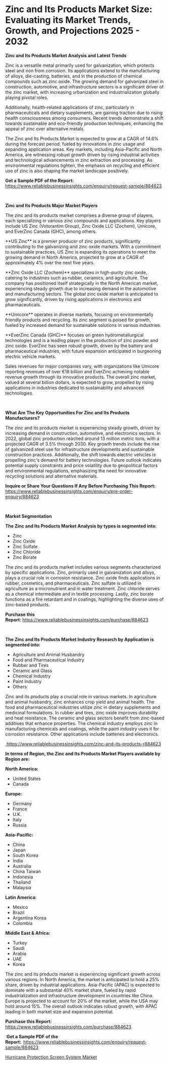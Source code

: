 <p><h1>Zinc and Its Products Market Size: Evaluating its Market Trends, Growth, and Projections 2025 - 2032</h1></p><p><strong>Zinc and Its Products Market Analysis and Latest Trends</strong></p>
<p><p>Zinc is a versatile metal primarily used for galvanization, which protects steel and iron from corrosion. Its applications extend to the manufacturing of alloys, die-casting, batteries, and in the production of chemical compounds such as zinc oxide. The growing demand for galvanized steel in construction, automotive, and infrastructure sectors is a significant driver of the zinc market, with increasing urbanization and industrialization globally playing pivotal roles.</p><p>Additionally, health-related applications of zinc, particularly in pharmaceuticals and dietary supplements, are gaining traction due to rising health consciousness among consumers. Recent trends demonstrate a shift towards sustainable and eco-friendly production techniques, enhancing the appeal of zinc over alternative metals. </p><p>The Zinc and Its Products Market is expected to grow at a CAGR of 14.6% during the forecast period, fueled by innovations in zinc usage and expanding application areas. Key markets, including Asia-Pacific and North America, are witnessing robust growth driven by rising industrial activities and technological advancements in zinc extraction and processing. As environmental regulations tighten, the emphasis on recycling and efficient use of zinc is also shaping the market landscape positively.</p></p>
<p><strong>Get a Sample PDF of the Report:&nbsp;</strong> <a href="https://www.reliablebusinessinsights.com/enquiry/request-sample/884623?utm_campaign=2127&utm_medium=2&utm_source=Github&utm_content=ia&utm_term=01022025&utm_id=zinc-and-its-products">https://www.reliablebusinessinsights.com/enquiry/request-sample/884623</a></p>
<p>&nbsp;</p>
<p><strong>Zinc and Its Products Major Market Players</strong></p>
<p><p>The zinc and its products market comprises a diverse group of players, each specializing in various zinc compounds and applications. Key players include US Zinc (Votorantim Group), Zinc Oxide LLC (Zochem), Umicore, and EverZinc Canada (GHC), among others.</p><p>**US Zinc** is a premier producer of zinc products, significantly contributing to the galvanizing and zinc oxide markets. With a commitment to sustainable practices, US Zinc is expanding its operations to meet the growing demand in North America, projected to grow at a CAGR of approximately 4% over the next five years.</p><p>**Zinc Oxide LLC (Zochem)** specializes in high-purity zinc oxide, catering to industries such as rubber, ceramics, and agriculture. The company has positioned itself strategically in the North American market, experiencing steady growth due to increasing demand in the automotive and manufacturing sectors. The global zinc oxide market is anticipated to grow significantly, driven by rising applications in electronics and pharmaceuticals.</p><p>**Umicore** operates in diverse markets, focusing on environmentally friendly products and recycling. Its zinc segment is poised for growth, fueled by increased demand for sustainable solutions in various industries.</p><p>**EverZinc Canada (GHC)** focuses on green hydrometallurgical technologies and is a leading player in the production of zinc powder and zinc oxide. EverZinc has seen robust growth, driven by the battery and pharmaceutical industries, with future expansion anticipated in burgeoning electric vehicle markets.</p><p>Sales revenues for major companies vary, with organizations like Umicore reporting revenues of over €18 billion and EverZinc achieving notable revenue growth through its innovative products. The overall zinc market, valued at several billion dollars, is expected to grow, propelled by rising applications in industries dedicated to sustainability and advanced technologies.</p></p>
<p>&nbsp;</p>
<p><strong>What Are The Key Opportunities For Zinc and Its Products Manufacturers?</strong></p>
<p><p>The zinc and its products market is experiencing steady growth, driven by increasing demand in construction, automotive, and electronics sectors. In 2022, global zinc production reached around 13 million metric tons, with a projected CAGR of 3.5% through 2030. Key growth trends include the rise of galvanized steel use for infrastructure developments and sustainable construction practices. Additionally, the shift towards electric vehicles is propelling zinc's demand for battery technologies. Future outlook indicates potential supply constraints and price volatility due to geopolitical factors and environmental regulations, emphasizing the need for innovative recycling solutions and alternative materials.</p></p>
<p><strong>Inquire or Share Your Questions If Any Before Purchasing This Report:</strong> <a href="https://www.reliablebusinessinsights.com/enquiry/pre-order-enquiry/884623?utm_campaign=2127&utm_medium=2&utm_source=Github&utm_content=ia&utm_term=01022025&utm_id=zinc-and-its-products">https://www.reliablebusinessinsights.com/enquiry/pre-order-enquiry/884623</a></p>
<p>&nbsp;</p>
<p><strong>Market Segmentation</strong></p>
<p><strong>The Zinc and Its Products Market Analysis by types is segmented into:</strong></p>
<p><ul><li>Zinc</li><li>Zinc Oxide</li><li>Zinc Sulfate</li><li>Zinc Chloride</li><li>Zinc Borate</li></ul></p>
<p><p>The zinc and its products market includes various segments characterized by specific applications. Zinc, primarily used in galvanization and alloys, plays a crucial role in corrosion resistance. Zinc oxide finds applications in rubber, cosmetics, and pharmaceuticals. Zinc sulfate is utilized in agriculture as a micronutrient and in water treatment. Zinc chloride serves as a chemical intermediate and in textile processing. Lastly, zinc borate functions as a fire retardant and in coatings, highlighting the diverse uses of zinc-based products.</p></p>
<p><strong>Purchase this Report:&nbsp;</strong><a href="https://www.reliablebusinessinsights.com/purchase/884623?utm_campaign=2127&utm_medium=2&utm_source=Github&utm_content=ia&utm_term=01022025&utm_id=zinc-and-its-products">https://www.reliablebusinessinsights.com/purchase/884623</a></p>
<p>&nbsp;</p>
<p><strong>The Zinc and Its Products Market Industry Research by Application is segmented into:</strong></p>
<p><ul><li>Agriculture and Animal Husbandry</li><li>Food and Pharmaceutical Industry</li><li>Rubber and Tires</li><li>Ceramic and Glass</li><li>Chemical Industry</li><li>Paint Industry</li><li>Others</li></ul></p>
<p><p>Zinc and its products play a crucial role in various markets. In agriculture and animal husbandry, zinc enhances crop yield and animal health. The food and pharmaceutical industries utilize zinc in dietary supplements and medicinal formulations. In rubber and tires, zinc oxide improves durability and heat resistance. The ceramic and glass sectors benefit from zinc-based additives that enhance properties. The chemical industry employs zinc in manufacturing chemicals and coatings, while the paint industry uses it for corrosion resistance. Other applications include batteries and electronics.</p></p>
<p><a href="https://www.reliablebusinessinsights.com/zinc-and-its-products-r884623?utm_campaign=2127&utm_medium=2&utm_source=Github&utm_content=ia&utm_term=01022025&utm_id=zinc-and-its-products">&nbsp;https://www.reliablebusinessinsights.com/zinc-and-its-products-r884623</a></p>
<p><strong>In terms of Region, the Zinc and Its Products Market Players available by Region are:</strong></p>
<p>
    <p> <strong> North America: </strong>
        <ul>
            <li>United States</li>
            <li>Canada</li>
        </ul>
        </p> 
    <p> <strong> Europe: </strong>
        <ul>
            <li>Germany</li>
            <li>France</li>
            <li>U.K.</li>
            <li>Italy</li>
            <li>Russia</li>
        </ul>
        </p> 
    <p> <strong> Asia-Pacific: </strong>
        <ul>
            <li>China</li>
            <li>Japan</li>
            <li>South Korea</li>
            <li>India</li>
            <li>Australia</li>
            <li>China Taiwan</li>
            <li>Indonesia</li>
            <li>Thailand</li>
            <li>Malaysia</li>
        </ul>
        </p> 
    <p> <strong> Latin America: </strong>
        <ul>
            <li>Mexico</li>
            <li>Brazil</li>
            <li>Argentina Korea</li>
            <li>Colombia</li>
        </ul>
        </p> 
    <p> <strong> Middle East & Africa: </strong>
        <ul>
            <li>Turkey</li>
            <li>Saudi</li>
            <li>Arabia</li>
            <li>UAE</li>
            <li>Korea</li>
        </ul>
    </p>
    </p>
<p><p>The zinc and its products market is experiencing significant growth across various regions. In North America, the market is anticipated to hold a 25% share, driven by industrial applications. Asia-Pacific (APAC) is expected to dominate with a substantial 40% market share, fueled by rapid industrialization and infrastructure development in countries like China. Europe is projected to account for 20% of the market, while the USA may hold around 15%. The overall outlook indicates robust growth, with APAC leading in both market size and expansion potential.</p></p>
<p><strong>Purchase this Report: </strong><a href="https://www.reliablebusinessinsights.com/purchase/884623?utm_campaign=2127&utm_medium=2&utm_source=Github&utm_content=ia&utm_term=01022025&utm_id=zinc-and-its-products">https://www.reliablebusinessinsights.com/purchase/884623</a></p>
<p>&nbsp;<strong>Get a Sample PDF of the Report:&nbsp;&nbsp;</strong><a href="https://www.reliablebusinessinsights.com/enquiry/request-sample/884623?utm_campaign=2127&utm_medium=2&utm_source=Github&utm_content=ia&utm_term=01022025&utm_id=zinc-and-its-products">https://www.reliablebusinessinsights.com/enquiry/request-sample/884623</a></p>
<p><strong></strong></p>
<p><p><a href="https://github.com/seanmcma708/Market-Research-Report-List-1/blob/main/hurricane-protection-screen-system-market.md?utm_campaign=2127&utm_medium=2&utm_source=Github&utm_content=ia&utm_term=01022025&utm_id=zinc-and-its-products">Hurricane Protection Screen System Market</a></p></p>